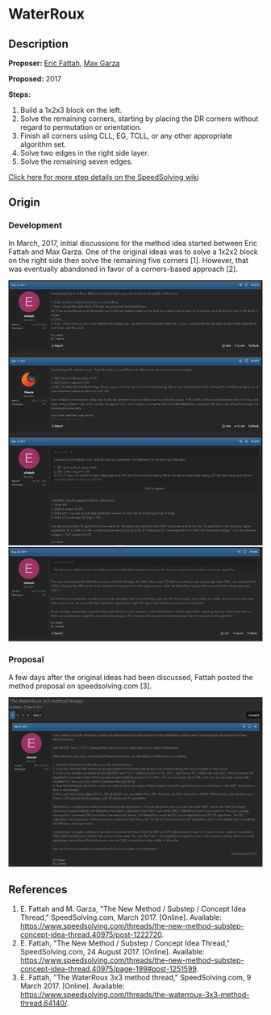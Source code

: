 # WaterRoux

## Description

**Proposer:** [Eric Fattah](CubingContributors/MethodDevelopers.md#fattah-eric), [Max Garza](CubingContributors/MethodDevelopers.md#garza-max-neuro)


**Proposed:** 2017

**Steps:**

1. Build a 1x2x3 block on the left.
2. Solve the remaining corners, starting by placing the DR corners without regard to permutation or orientation.
3. Finish all corners using CLL, EG, TCLL, or any other appropriate algorithm set.
4. Solve two edges in the right side layer.
5. Solve the remaining seven edges.

[Click here for more step details on the SpeedSolving wiki](https://www.speedsolving.com/wiki/index.php/WaterRoux)

## Origin

### Development

In March, 2017, initial discussions for the method idea started between Eric Fattah and Max Garza. One of the original ideas was to solve a 1x2x2 block on the right side then solve the remaining five corners [1]. However, that was eventually abandoned in favor of a corners-based approach [2].

![](img/WaterRoux/Origin.png)
![](img/WaterRoux/Update.png)

### Proposal

A few days after the original ideas had been discussed, Fattah posted the method proposal on speedsolving.com [3].

![](img/WaterRoux/Proposal.png)

## References

1. E. Fattah and M. Garza, "The New Method / Substep / Concept Idea Thread," SpeedSolving.com, March 2017. [Online]. Available: https://www.speedsolving.com/threads/the-new-method-substep-concept-idea-thread.40975/post-1222720.
2. E. Fattah, "The New Method / Substep / Concept Idea Thread," SpeedSolving.com, 24 August 2017. [Online]. Available: https://www.speedsolving.com/threads/the-new-method-substep-concept-idea-thread.40975/page-199#post-1251599.
3. E. Fattah, "The WaterRoux 3x3 method thread," SpeedSolving.com, 9 March 2017. [Online]. Available: https://www.speedsolving.com/threads/the-waterroux-3x3-method-thread.64140/.